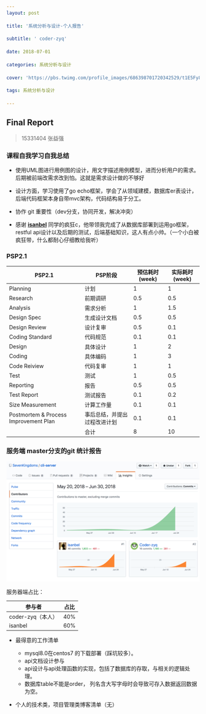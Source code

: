 ```yaml
---
layout: post

title: '系统分析与设计-个人报告'

subtitle: ' coder-zyq'

date: 2018-07-01

categories: 系统分析与设计  

cover: 'https://pbs.twimg.com/profile_images/686398701720342529/t1E5Fy84_400x400.png'

tags: 系统分析与设计

---
```




## Final Report

> 15331404 张益强



### 课程自我学习自我总结

- 使用UML图进行用例图的设计，用文字描述用例模型，进而分析用户的需求。后期被前端改需求改到怕。这就是需求设计做的不够好 

- 设计方面，学习使用了go echo框架，学会了从领域建模，数据库er表设计，后端代码框架本身自带mvc架构，代码结构易于分工。

- 协作    git 重要性（dev分支，协同开发，解决冲突）

  

- 感谢 [**isanbel**](https://github.com/isanbel) 同学的疯狂c，他带领我完成了从数据库部署到运用go框架，restful api设计以及后期的测试，后端基础知识，这人有点小帅。（一个小白被疯狂带，什么都耐心仔细教给我听）

  

### PSP2.1

| PSP2.1                                | PSP阶段                      | 预估耗时(week) | 实际耗时(week) |
| ------------------------------------- | ---------------------------- | -------------- | -------------- |
| Planning                              | 计划                         | 1              | 1              |
| Research                              | 前期调研                     | 0.5            | 0.5            |
| Analysis                              | 需求分析                     | 1              | 1.5            |
| Design Spec                           | 生成设计文档                 | 0.5            | 0.5            |
| Design Review                         | 设计复审                     | 0.5            | 0.1            |
| Coding Standard                       | 代码规范                     | 0.1            | 0.1            |
| Design                                | 具体设计                     | 1              | 2              |
| Coding                                | 具体编码                     | 1              | 3              |
| Code Reiview                          | 代码复审                     | 1              | 1              |
| Test                                  | 测试                         | 1              | 0.5            |
| Reporting                             | 报告                         | 0.5            | 0.5            |
| Test Report                           | 测试报告                     | 0.1            | 0.2            |
| Size Measurement                      | 计算工作量                   | 0.1            | 0.1            |
| Postmortem & Process Improvement Plan | 事后总结，并提出过程改进计划 | 0.1            | 0.1            |
|                                       | 合计                         | 8              | 10             |



### 服务端 master分支的git 统计报告



![1530429206853](../assets//img/1530429206853.png)



服务器端占比：

| 参与者            | 占比 |
| ----------------- | ---- |
| coder-zyq（本人） | 40%  |
| isanbel           | 60%  |



- 最得意的工作清单

  - mysql8.0在centos7 的下载部署（踩坑较多）。
  - api文档设计参与
  - api设计与api处理函数的实现，包括了数据库的存取，与相关的逻辑处理。
  - 数据库table不能是order， 列名含大写字母时会导致可存入数据返回数据为空。

- 个人的技术类，项目管理类博客清单（无）